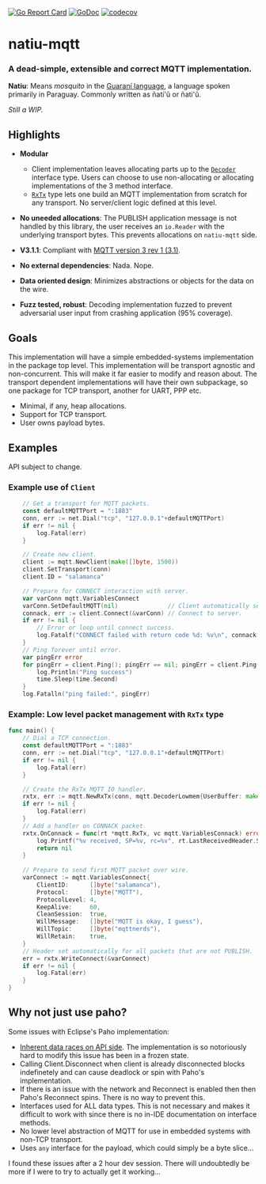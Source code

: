 [![Go Report Card](https://goreportcard.com/badge/github.com/soypat/natiu-mqtt)](https://goreportcard.com/report/github.com/soypat/natiu-mqtt)
[![GoDoc](https://godoc.org/github.com/soypat/natiu-mqtt?status.svg)](https://godoc.org/github.com/soypat/natiu-mqtt)
[![codecov](https://codecov.io/gh/soypat/natiu-mqtt/branch/main/graph/badge.svg)](https://codecov.io/gh/soypat/natiu-mqtt/branch/main)

# natiu-mqtt
### A dead-simple, extensible and correct MQTT implementation.

**Natiu**: Means *mosquito* in the [Guaraní language](https://en.wikipedia.org/wiki/Guarani_language), a language spoken primarily in Paraguay. Commonly written as ñati'û or ñati'ũ.

_Still a WIP._

## Highlights
* **Modular**
    * Client implementation leaves allocating parts up to the [`Decoder`](./mqtt.go) interface type. Users can choose to use non-allocating or allocating implementations of the 3 method interface.
    * [`RxTx`](./rxtx.go) type lets one build an MQTT implementation from scratch for any transport. No server/client logic defined at this level.

* **No uneeded allocations**: The PUBLISH application message is not handled by this library, the user receives an `io.Reader` with the underlying transport bytes. This prevents allocations on `natiu-mqtt` side.
* **V3.1.1**: Compliant with [MQTT version 3 rev 1 (3.1)](https://public.dhe.ibm.com/software/dw/webservices/ws-mqtt/mqtt-v3r1.html).
* **No external dependencies**: Nada. Nope.
* **Data oriented design**: Minimizes abstractions or objects for the data on the wire.
* **Fuzz tested, robust**: Decoding implementation fuzzed to prevent adversarial user input from crashing application (95% coverage).


## Goals
This implementation will have a simple embedded-systems implementation in the package
top level. This implementation will be transport agnostic and non-concurrent. This will make it far easier to modify and reason about. The transport dependent implementations will have their own subpackage, so one package for TCP transport, another for UART, PPP etc.

* Minimal, if any, heap allocations.
* Support for TCP transport.
* User owns payload bytes.

## Examples
API subject to change.

### Example use of `Client`

```go
	// Get a transport for MQTT packets.
	const defaultMQTTPort = ":1883"
	conn, err := net.Dial("tcp", "127.0.0.1"+defaultMQTTPort)
	if err != nil {
		log.Fatal(err)
	}

	// Create new client.
	client := mqtt.NewClient(make([]byte, 1500))
	client.SetTransport(conn)
	client.ID = "salamanca"

	// Prepare for CONNECT interaction with server.
	var varConn mqtt.VariablesConnect
	varConn.SetDefaultMQTT(nil)              // Client automatically sets ClientID so no need to set here.
	connack, err := client.Connect(&varConn) // Connect to server.
	if err != nil {
		// Error or loop until connect success.
		log.Fatalf("CONNECT failed with return code %d: %v\n", connack.ReturnCode, err)
	}
	// Ping forever until error.
	var pingErr error
	for pingErr = client.Ping(); pingErr == nil; pingErr = client.Ping() {
		log.Println("Ping success")
		time.Sleep(time.Second)
	}
	log.Fatalln("ping failed:", pingErr)
```

### Example: Low level packet management with `RxTx` type
```go
func main() {
    // Dial a TCP connection.
    const defaultMQTTPort = ":1883"
	conn, err := net.Dial("tcp", "127.0.0.1"+defaultMQTTPort)
	if err != nil {
		log.Fatal(err)
	}

    // Create the RxTx MQTT IO handler.
	rxtx, err := mqtt.NewRxTx(conn, mqtt.DecoderLowmem{UserBuffer: make([]byte, 1500)})
	if err != nil {
		log.Fatal(err)
	}
    // Add a handler on CONNACK packet.
	rxtx.OnConnack = func(rt *mqtt.RxTx, vc mqtt.VariablesConnack) error {
		log.Printf("%v received, SP=%v, rc=%v", rt.LastReceivedHeader.String(), vc.SessionPresent(), vc.ReturnCode.String())
		return nil
	}
	
    // Prepare to send first MQTT packet over wire.
	varConnect := mqtt.VariablesConnect{
		ClientID:      []byte("salamanca"),
		Protocol:      []byte("MQTT"),
		ProtocolLevel: 4,
		KeepAlive:     60,
		CleanSession:  true,
		WillMessage:   []byte("MQTT is okay, I guess"),
		WillTopic:     []byte("mqttnerds"),
		WillRetain:    true,
	}
    // Header set automatically for all packets that are not PUBLISH.
	err = rxtx.WriteConnect(&varConnect)
	if err != nil {
		log.Fatal(err)
	}
}
```
## Why not just use paho?

Some issues with Eclipse's Paho implementation:
* [Inherent data races on API side](https://github.com/eclipse/paho.mqtt.golang/issues/550). The implementation is so notoriously hard to modify this issue has been in a frozen state.
* Calling Client.Disconnect when client is already disconnected blocks indefinetely and can cause deadlock or spin with Paho's implementation. 
* If there is an issue with the network and Reconnect is enabled then then Paho's Reconnect spins. There is no way to prevent this.
* Interfaces used for ALL data types. This is not necessary and makes it difficult to work with since there is no in-IDE documentation on interface methods.
* No lower level abstraction of MQTT for use in embedded systems with non-TCP transport.
* Uses `any` interface for the payload, which could simply be a byte slice...

I found these issues after a 2 hour dev session. There will undoubtedly be more if I were to try to actually get it working...